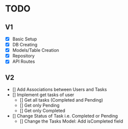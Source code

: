 # TODO

## V1
- [x] Basic Setup
- [x] DB Creating
- [x] Models/Table Creation
- [x] Repository
- [x] API Routes

## V2
- [] Add Associations between Users and Tasks
- [] Implement get tasks of user
    - [] Get all tasks (Completed and Pending)
    - [] Get only Pending
    - [] Get only Completed
- []  Change Status of Task i.e. Completed or Pending
    - [] Change the Tasks Model: Add isCompleted field